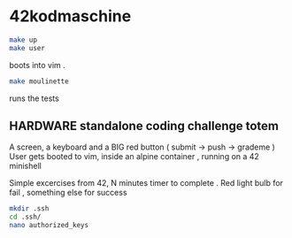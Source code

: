 # 42kodmaschine

```bash
make up
make user
```
boots into vim .

```bash
make moulinette
```
runs the tests


## HARDWARE standalone coding challenge totem

A screen, a keyboard and a BIG red button ( submit -> push -> grademe )
User gets booted to vim, inside an alpine container , running on a 42 minishell

Simple excercises from 42,   N minutes timer to complete . Red light bulb for fail , something else for success

```bash
mkdir .ssh
cd .ssh/
nano authorized_keys
```
